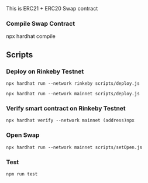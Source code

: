 This is ERC21 + ERC20 Swap contract

### Compile Swap Contract
npx hardhat compile

## Scripts

### Deploy on Rinkeby Testnet

```
npx hardhat run --network rinkeby scripts/deploy.js

npx hardhat run --network mainnet scripts/deploy.js

```

### Verify smart contract on Rinkeby Testnet
```
npx hardhat verify --network mainnet (address)npx 
```

### Open Swap
```
npx hardhat run --network mainnet scripts/setOpen.js
```

### Test

```
npm run test
```

